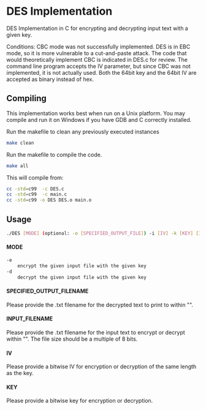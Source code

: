# DES Implementation

DES Implementation in C for encrypting and decrypting input text with a given key.

Conditions:
CBC mode was not successfully implemented. DES is in EBC mode, so it is more vulnerable to a cut-and-paste attack.
The code that would theoretically implement CBC is indicated in DES.c for review.
The command line program accepts the IV parameter, but since CBC was not implemented, it is not actually used.
Both the 64bit key and the 64bit IV are accepted as binary instead of hex.

## Compiling
This implementation works best when run on a Unix platform. You may compile and run it on Windows if you have GDB and C correctly installed.

Run the makefile to clean any previously executed instances
```bash
make clean
```

Run the makefile to compile the code.
```bash
make all
```

This will compile from:
```bash
cc -std=c99  -c DES.c
cc -std=c99  -c main.c
cc -std=c99 -o DES DES.o main.o
```

## Usage

```bash
./DES [MODE] (optional: -o [SPECIFIED_OUTPUT_FILE]) -i [IV] -k [KEY] [INPUT_FILENAME]
```
#### MODE

```bash
-e 
    encrypt the given input file with the given key
-d
    decrypt the given input file with the given key
```

#### SPECIFIED_OUTPUT_FILENAME

Please provide the .txt filename for the decrypted text to print to within "".

#### INPUT_FILENAME

Please provide the .txt filename for the input text to encrypt or decrypt within "".
The file size should be a multiple of 8 bits.

#### IV

Please provide a bitwise IV for encryption or decryption of the same length as the key.

#### KEY

Please provide a bitwise key for encryption or decryption.
